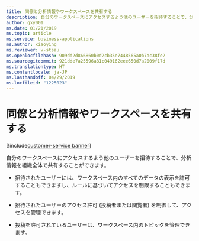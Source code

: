 ```yaml
---
title: 同僚と分析情報やワークスペースを共有する
description: 自分のワークスペースにアクセスするよう他のユーザーを招待することで、分析情報を組織全体で共有することができます。
author: gxy001
ms.date: 01/21/2019
ms.topic: article
ms.service: business-applications
ms.author: xiaoying
ms.reviewer: v-stsau
ms.openlocfilehash: 909dd2d866860b0d2cb35e7448565a0b7ac38fe2
ms.sourcegitcommit: 921dde7a25596a81c049162eee650d7a2009f17d
ms.translationtype: HT
ms.contentlocale: ja-JP
ms.lasthandoff: 04/29/2019
ms.locfileid: "1225023"
---
```

# <a name="share-insights-and-workspaces-with-co-workers"></a>同僚と分析情報やワークスペースを共有する
[!include[customer-service banner](../../../includes/dynamics365-ai-customer-service.md)]


自分のワークスペースにアクセスするよう他のユーザーを招待することで、分析情報を組織全体で共有することができます。

- 招待されたユーザーには、ワークスペース内のすべてのデータの表示を許可することもできますし、ルールに基づいてアクセスを制限することもできます。

- 招待されたユーザーのアクセス許可 (投稿者または閲覧者) を制御して、アクセスを管理できます。

- 投稿を許可されているユーザーは、ワークスペース内のトピックを管理できます。
